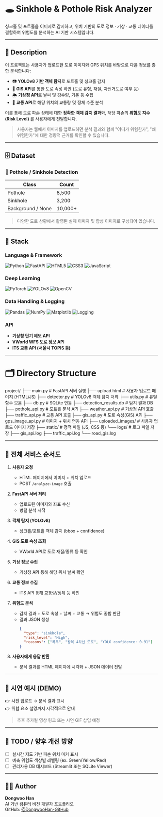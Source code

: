 # 🕳️ Sinkhole & Pothole Risk Analyzer

싱크홀 및 포트홀을 이미지로 감지하고, 위치 기반의 도로 정보 · 기상 · 교통 데이터를 결합하여 위험도를 분석하는 AI 기반 시스템입니다.

---

## 📖 Description

이 프로젝트는 사용자가 업로드한 도로 이미지와 GPS 위치를 바탕으로 다음 정보를 종합 분석합니다:

- 📷 **YOLOv8 기반 객체 탐지**로 포트홀 및 싱크홀 감지
- 🧭 **GIS API**를 통한 도로 속성 확인 (도로 유형, 재질, 자전거도로 여부 등)
- 🌦️ **기상청 API**로 날씨 및 강수량, 기온 등 수집
- 🚗 **교통 API**로 해당 위치의 교통량 및 정체 수준 분석

이를 통해 도로 파손 상태에 대한 **정확한 객체 감지 결과**와, 해당 파손의 **위험도 지수(Risk Level)** 를 사용자에게 전달합니다.

> 사용자는 웹에서 이미지를 업로드하면 분석 결과와 함께 "어디가 위험한가", "왜 위험한가"에 대한 정량적 근거를 확인할 수 있습니다.

---

## 🗄️ Dataset

### 📌 Pothole / Sinkhole Detection

| Class     | Count |
|-----------|-------|
| Pothole   | 8,500 |
| Sinkhole  | 3,200 |
| Background / None | 10,000+ |

> 다양한 도로 상황에서 촬영된 실제 이미지 및 합성 이미지로 구성되어 있습니다.

---

## 🔧 Stack

### Language & Framework
![Python](https://img.shields.io/badge/Python-3776AB?style=flat&logo=python&logoColor=white)
![FastAPI](https://img.shields.io/badge/FastAPI-005571?style=flat&logo=fastapi)
![HTML5](https://img.shields.io/badge/HTML5-E34F26?style=flat&logo=html5&logoColor=white)
![CSS3](https://img.shields.io/badge/CSS3-1572B6?style=flat&logo=css3&logoColor=white)
![JavaScript](https://img.shields.io/badge/JavaScript-F7DF1E?style=flat&logo=javascript&logoColor=black)

### Deep Learning
![PyTorch](https://img.shields.io/badge/PyTorch-EE4C2C?style=flat&logo=pytorch&logoColor=white)
![YOLOv8](https://img.shields.io/badge/YOLOv8-000000?style=flat&logo=github&logoColor=white)
![OpenCV](https://img.shields.io/badge/OpenCV-5C3EE8?style=flat&logo=opencv&logoColor=white)

### Data Handling & Logging
![Pandas](https://img.shields.io/badge/Pandas-150458?style=flat&logo=pandas)
![NumPy](https://img.shields.io/badge/Numpy-013243?style=flat&logo=numpy)
![Matplotlib](https://img.shields.io/badge/Matplotlib-11557C?style=flat)
![Logging](https://img.shields.io/badge/Logging-000000?style=flat)

### API
- **기상청 단기 예보 API**
- **VWorld WFS 도로 정보 API**
- **ITS 교통 API (서울시 TOPIS 등)**

---

# 🗂️ Directory Structure

project/
├── main.py # FastAPI 서버 실행
├── upload.html # 사용자 업로드 페이지 (HTML/JS)
├── detector.py # YOLOv8 객체 탐지 처리
├── utils.py # 유틸 함수 모음
├── db.py # SQLite 연동
├── detection_results.db # 탐지 결과 DB
├── pothole_api.py # 포트홀 분석 API
├── weather_api.py # 기상청 API 호출
├── traffic_api.py # 교통 API 호출
├── gis_api.py # 도로 속성(GIS) API
├── gps_image_api.py # 이미지 + 위치 연동 API
├── uploaded_images/ # 사용자 업로드 이미지 저장
├── static/ # 정적 파일 (JS, CSS 등)
└── logs/ # 로그 파일 저장
├── gis_api.log
├── traffic_api.log
└── road_gis.log


---

## 🔁 전체 서비스 순서도

1. **사용자 요청**
   - HTML 페이지에서 이미지 + 위치 업로드
   - POST `/analyze-image` 호출

2. **FastAPI 서버 처리**
   - 업로드된 이미지와 좌표 수신
   - 병렬 분석 시작

3. **객체 탐지 (YOLOv8)**
   - 싱크홀/포트홀 객체 감지 (bbox + confidence)

4. **GIS 도로 속성 조회**
   - VWorld API로 도로 재질/종류 등 확인

5. **기상 정보 수집**
   - 기상청 API 통해 해당 위치 날씨 확인

6. **교통 정보 수집**
   - ITS API 통해 교통량/정체 등 확인

7. **위험도 분석**
   - 감지 결과 + 도로 속성 + 날씨 + 교통 → 위험도 종합 판단
   - 결과 JSON 생성
     ```json
     {
       "type": "sinkhole",
       "risk_level": "High",
       "reasons": ["폭우", "왕복 4차선 도로", "YOLO confidence: 0.91"]
     }
     ```

8. **사용자에게 응답 반환**
   - 분석 결과를 HTML 페이지에 시각화 + JSON 데이터 전달

---

## 🏁 시연 예시 (DEMO)

👉 사진 업로드 → 분석 결과 표시  
👉 위험 요소 설명까지 시각적으로 안내

> 추후 추가될 영상 링크 또는 시연 GIF 삽입 예정

---

## 📌 TODO / 향후 개선 방향

- [ ] 실시간 지도 기반 파손 위치 마커 표시
- [ ] 예측 위험도 색상별 레벨링 (ex. Green/Yellow/Red)
- [ ] 관리자용 DB 대시보드 (Streamlit 또는 SQLite Viewer)

---

## 👨‍💻 Author

**Dongwoo Han**  
AI 기반 컴퓨터 비전 개발자 포트폴리오  
GitHub: [@DongwooHan-GitHub](https://github.com/DongwooHan-GitHub)

